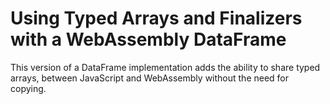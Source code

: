 # Using Typed Arrays and Finalizers with a WebAssembly DataFrame

This version of a DataFrame implementation adds the ability to share typed
arrays, between JavaScript and WebAssembly without the need for copying.
